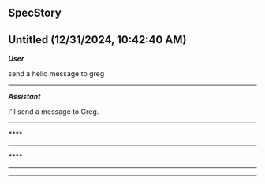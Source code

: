 ## SpecStory

## Untitled (12/31/2024, 10:42:40 AM)

_**User**_

send a hello message to greg

---

_**Assistant**_

I'll send a message to Greg.

---

_****_



---

_****_



---



---

